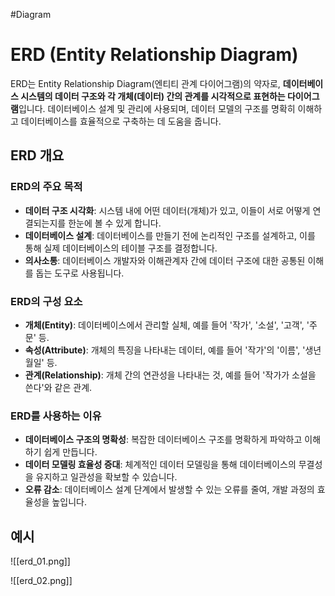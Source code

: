 #Diagram

# ERD (Entity Relationship Diagram)

ERD는 Entity Relationship Diagram(엔티티 관계 다이어그램)의 약자로, **데이터베이스 시스템의 데이터 구조와 각 개체(데이터) 간의 관계를 시각적으로 표현하는 다이어그램**입니다. 데이터베이스 설계 및 관리에 사용되며, 데이터 모델의 구조를 명확히 이해하고 데이터베이스를 효율적으로 구축하는 데 도움을 줍니다.

## ERD 개요

### ERD의 주요 목적
- **데이터 구조 시각화**:
    시스템 내에 어떤 데이터(개체)가 있고, 이들이 서로 어떻게 연결되는지를 한눈에 볼 수 있게 합니다. 
- **데이터베이스 설계**:
    데이터베이스를 만들기 전에 논리적인 구조를 설계하고, 이를 통해 실제 데이터베이스의 테이블 구조를 결정합니다. 
- **의사소통**:
    데이터베이스 개발자와 이해관계자 간에 데이터 구조에 대한 공통된 이해를 돕는 도구로 사용됩니다. 

### ERD의 구성 요소
- **개체(Entity)**:
    데이터베이스에서 관리할 실체, 예를 들어 '작가', '소설', '고객', '주문' 등.
- **속성(Attribute)**:
    개체의 특징을 나타내는 데이터, 예를 들어 '작가'의 '이름', '생년월일' 등.
- **관계(Relationship)**:
    개체 간의 연관성을 나타내는 것, 예를 들어 '작가가 소설을 쓴다'와 같은 관계.

### ERD를 사용하는 이유
- **데이터베이스 구조의 명확성**:
    복잡한 데이터베이스 구조를 명확하게 파악하고 이해하기 쉽게 만듭니다. 
- **데이터 모델링 효율성 증대**:
    체계적인 데이터 모델링을 통해 데이터베이스의 무결성을 유지하고 일관성을 확보할 수 있습니다. 
- **오류 감소**:
    데이터베이스 설계 단계에서 발생할 수 있는 오류를 줄여, 개발 과정의 효율성을 높입니다.

## 예시

![[erd_01.png]]

![[erd_02.png]]
